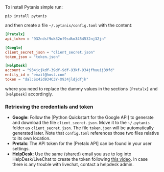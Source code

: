 To install Pytanis simple run:
```commandline
pip install pytanis
```
and then create a file `~/.pytanis/config.toml` with the content:
```toml
[Pretalx]
api_token = "932ndsf9uk32nf9sdkn3454532nj32jn"

[Google]
client_secret_json = "client_secret.json"
token_json = "token.json"

[HelpDesk]
account = "934jcjkdf-39df-9df-93kf-934jfhuuij39fd"
entity_id = "email@host.com"
token = "dal:Sx4id934C3Y-X934jldjdfjk"
```
where you need to replace the dummy values in the sections `[Pretalx]` and `[HelpDesk]` accordingly.


### Retrieving the credentials and token
* **Google**: Follow the [Python Quickstart for the Google API] to generate and download the file `client_secret.json`.
Move it to the `~/.pytanis` folder as `client_secret.json`. The file `token.json` will be automatically generated
later. Note that `config.toml` references those two files relative to its own location.
* **Pretalx**: The API token for the [Pretalx API] can be found in your user settings.
* **HelpDesk**: Use the same (shared) email you use to log into HelpDesk/LiveChat to create the token following
 [this video](https://www.youtube.com/watch?v=-EUZ_Ynvz5Q&t=32s). In case there is any trouble with livechat,
  contact a helpdesk admin.
